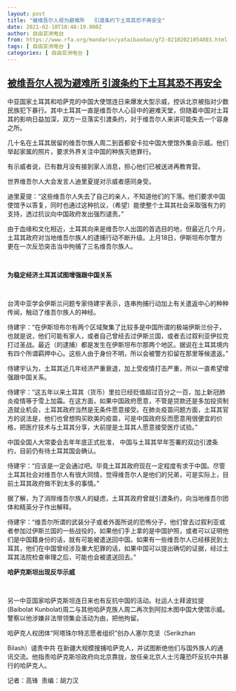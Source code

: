 ```yaml
---
layout: post
title: "被维吾尔人视为避难所   引渡条约下土耳其恐不再安全"
date: 2021-02-10T10:48:19.000Z
author: 自由亚洲电台
from: https://www.rfa.org/mandarin/yataibaodao/gf2-02102021054803.html
tags: [ 自由亚洲电台 ]
categories: [ 自由亚洲电台 ]
---
```

<!--1612954099000-->
[被维吾尔人视为避难所   引渡条约下土耳其恐不再安全](https://www.rfa.org/mandarin/yataibaodao/gf2-02102021054803.html)
------

<div>
<p><span style="font-weight: 400;">中亚国家土耳其和哈萨克的中国大使馆连日来爆发大型示威，控诉北京被指对少数民族犯下暴行。其中土耳其一直是维吾尔人心目中的避难天堂，但随着中国对土耳其的影响日益加深，双方一旦落实引渡条约，对于维吾尔人来讲可能失去一个容身之所。</span><span style="font-weight: 400;"></span></p><p><span style="font-weight: 400;">几十名在土耳其居留的维吾尔族人周二到首都安卡拉中国大使馆外集会示威。他们举起家属的照片，要求外界关注中国的种族灭绝罪行。</span></p><p><span style="font-weight: 400;">有示威者说，已有数月没有接到家人消息，担心他们已被送进再教育营。</span></p><p><span style="font-weight: 400;">世界维吾尔人大会发言人迪里夏提对示威者感同身受。</span></p><p><span style="font-weight: 400;">迪里夏提：</span><span style="font-weight: 400;">“</span><span style="font-weight: 400;">这些维吾尔人失去了自己的亲人，不知道他们的下落。他们要求中国使馆予以答复，同时也通过这种抗议，（希望）能使整个土耳其社会采取强有力的支持，透过抗议向中国政府发出强烈谴责。</span><span style="font-weight: 400;">”</span></p><p><span style="font-weight: 400;">由于血缘和文化相近，土耳其向来是维吾尔人出国的首选目的地，但最近几个月，土耳其政府对当地维吾尔族人的逮捕行动不断升级。上月</span><span style="font-weight: 400;">18</span><span style="font-weight: 400;">日，伊斯坦布尔警方更在一次反恐突击当中拘捕了三名维吾尔族人。</span></p><p><span style="font-weight: 400;"> </span></p><p><b>为稳定经济土耳其试图增强跟中国关系</b></p><p><span style="font-weight: 400;"> </span></p><p><span style="font-weight: 400;">台湾中亚学会伊斯兰问题专家侍建宇表示，连串拘捕行动加上有关遣返中心的种种传闻，触动了维吾尔族人的神经。</span></p><p><span style="font-weight: 400;">侍建宇：</span><span style="font-weight: 400;">“</span><span style="font-weight: 400;">在伊斯坦布尔有两个区域聚集了比较多是中国所谓的极端伊斯兰份子，也就是说，他们可能有家人，或者自己曾经去过伊斯兰国，或者去过叙利亚伊拉克打过圣战。最近（的逮捕）都是发生在伊斯坦布尔那两个地区。据说在土耳其境内有四个所谓羁押中心。这些人由于身份不明，所以会被警方扣留在那里等候遣返。</span><span style="font-weight: 400;">”</span></p><p><span style="font-weight: 400;">侍建宇认为，土耳其近几年经济严重衰退，加上受疫情打击严重，所以一直希望增强跟中国关系。</span></p><p><span style="font-weight: 400;">侍建宇：</span><span style="font-weight: 400;">“</span><span style="font-weight: 400;">这五年以来土耳其（货币）里拉已经贬值超过百分之一百，加上新冠肺炎疫情等于雪上加霜。在这方面，如果中国政府愿意，不管是贷款还是多加投资制造就业机会，土耳其政府当然是无条件愿意接受。在肺炎疫苗问题方面，土耳其官方的说法是，他们也曾想购买欧美的疫苗，可是中国政府反而愿意用很便宜的价格，把医疗技术与土耳其分享，大前提是土耳其人愿意接受医疗试验。</span><span style="font-weight: 400;">”</span></p><p><span style="font-weight: 400;">中国全国人大常委会去年年底正式批准，</span> <span style="font-weight: 400;">中国与土耳其早年签署的双边引渡条约，目前仍有待土耳其国会确认。</span></p><p><span style="font-weight: 400;">侍建宇：</span><span style="font-weight: 400;">“</span><span style="font-weight: 400;">应该是一定会通过吧。毕竟土耳其政府现在一定程度有求于中国。尽管土耳其社会对维吾尔人有很大同情，觉得维吾尔人是他们的兄弟，可是实际上，目前土耳其政府做不到太多的事情。</span><span style="font-weight: 400;">”</span></p><p><span style="font-weight: 400;">据了解，为了消除维吾尔族人的疑虑，土耳其政府曾就引渡条约，向当地维吾尔团体和精英分子作出解释。</span></p><p><span style="font-weight: 400;">侍建宇：</span><span style="font-weight: 400;">“</span><span style="font-weight: 400;">维吾尔所谓的武装分子或者外面所说的恐怖分子，他们曾去过叙利亚或者参加过伊斯兰国的一些战役的，如果他们手上拿的是中国护照，或者可以证明他们是中国籍身份的话，就有可能被遣送回中国。如果有一些维吾尔人已经移民到土耳其，他们在中国曾经涉及重大犯罪的话，如果中国可以提出确切的证据，经过土耳其法院检查审理之后，可能也会被遣送回去。</span><span style="font-weight: 400;">”</span></p><p><b>哈萨克斯坦出现反华示威</b></p><p><span style="font-weight: 400;"> </span></p><p><span style="font-weight: 400;">另一中亚国家哈萨克斯坦连日来也有反抗中国的活动。社运人士拜波拉提</span><span style="font-weight: 400;"> (Baibolat Kunbolat)</span><span style="font-weight: 400;">周二与其他哈萨克族人周二再次到阿拉木图中国大使馆示威。警察以他涉嫌非法带领集会活动为由，把他拘留。</span></p><p><span style="font-weight: 400;">哈萨克人权团体</span><span style="font-weight: 400;">“</span><span style="font-weight: 400;">阿塔珠尔特志愿者组织</span><span style="font-weight: 400;">”</span><span style="font-weight: 400;">创办人塞尔克坚（</span><span style="font-weight: 400;">Serikzhan</span></p><p><span style="font-weight: 400;">Bilash</span><span style="font-weight: 400;">）谴责中共</span> <span style="font-weight: 400;">在新疆大规模搜捕哈萨克人，并试图断绝他们与国外族人的通讯交流。他指责哈萨克斯坦政府向北京靠拢，放任亲北京人士污蔑恐吓反抗中共暴行的哈萨克人。</span><span style="font-weight: 400;"> </span></p><p><span style="font-weight: 400;">记者：高锋  责编：胡力汉</span></p><p></p>
</div>
